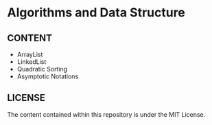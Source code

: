 # Algorithms and Data Structure

## CONTENT

- ArrayList
- LinkedList
- Quadratic Sorting
- Asymptotic Notations

## LICENSE

The content contained within this repository is under the MIT License.
